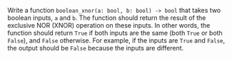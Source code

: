 Write a function `boolean_xnor(a: bool, b: bool) -> bool` that takes two boolean inputs, `a` and `b`. The function should return the result of the exclusive NOR (XNOR) operation on these inputs. In other words, the function should return `True` if both inputs are the same (both `True` or both `False`), and `False` otherwise. For example, if the inputs are `True` and `False`, the output should be `False` because the inputs are different.
